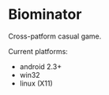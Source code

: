Biominator
==========

Cross-patform casual game.

Current platforms:
- android 2.3+
- win32
- linux (X11)
